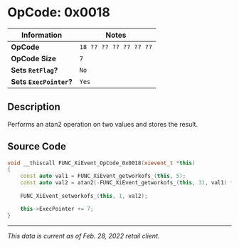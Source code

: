 # OpCode: 0x0018

| Information               | Notes |
|---                        |---    |
| **OpCode**                | `18 ?? ?? ?? ?? ?? ??` |
| **OpCode Size**           | `7`   |
| **Sets `RetFlag`?**       | `No`  |
| **Sets `ExecPointer`?**   | `Yes` |

## Description

Performs an atan2 operation on two values and stores the result.

## Source Code

```cpp
void __thiscall FUNC_XiEvent_OpCode_0x0018(xievent_t *this)
{
    const auto val1 = FUNC_XiEvent_getworkofs_(this, 5);
    const auto val2 = atan2(-FUNC_XiEvent_getworkofs_(this, 3), val1) * 4096.0 * 0.31831926;
    
    FUNC_XiEvent_setworkofs_(this, 1, val2);

    this->ExecPointer += 7;
}
```

---

_This data is current as of Feb. 28, 2022 retail client._